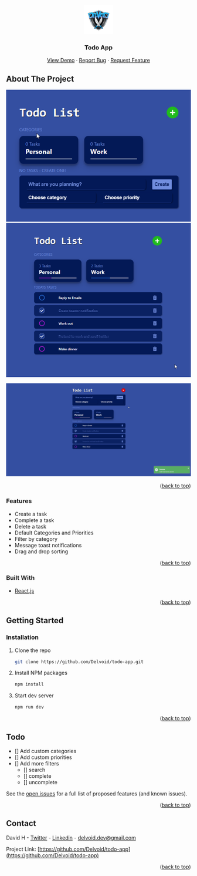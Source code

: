 <div id="top"></div>

<!-- PROJECT LOGO -->
<div align="center">
  <a href="https://github.com/Delvoid/todo-app">
    <img src="./src/images/delvoid.png" alt="Logo" width="80" height="80">
  </a>

  <h3 align="center">Todo App</h3>

  <p align="center">
    <a href="https://delvoid-todo.netlify.app/">View Demo</a>
    ·
    <a href="https://github.com/Delvoid/todo-app/issues">Report Bug</a>
    ·
    <a href="https://github.com/Delvoid/todo-app/issues">Request Feature</a>
  </p>
</div>

<!-- ABOUT THE PROJECT -->

## About The Project

<p align="center">
    <img src="./src/images/list-empty.png" alt="Todo app - list empty" >
    <img src="./src/images/list-5-closed.png" alt="Todo app - list closed" >
</p>

![Todo app - list notification](./src/images/list-5-noti.png)

<p align="right">(<a href="#top">back to top</a>)</p>

### Features

- Create a task
- Complete a task
- Delete a task
- Default Categories and Priorities
- Filter by category
- Message toast notifications
- Drag and drop sorting

<p align="right">(<a href="#top">back to top</a>)</p>

### Built With

- [React.js](https://reactjs.org/)

<p align="right">(<a href="#top">back to top</a>)</p>

<!-- GETTING STARTED -->

## Getting Started

### Installation

1. Clone the repo
   ```sh
   git clone https://github.com/Delvoid/todo-app.git
   ```
2. Install NPM packages
   ```sh
   npm install
   ```
3. Start dev server
   ```js
   npm run dev
   ```

<p align="right">(<a href="#top">back to top</a>)</p>

<!-- Todo list -->

## Todo

- [] Add custom categories
- [] Add custom priorities
- [] Add more filters
  - [] search
  - [] complete
  - [] uncomplete

See the [open issues](https://github.com/Delvoid/todo-app/issues) for a full list of proposed features (and known issues).

<p align="right">(<a href="#top">back to top</a>)</p>

<!-- CONTACT -->

## Contact

David H - [Twitter](https://twitter.com/delvoid) - [Linkedin](https://www.linkedin.com/in/david-hough-45226268/) - delvoid.dev@gmail.com

Project Link: [https://github.com/Delvoid/todo-app](https://github.com/Delvoid/todo-app)

<p align="right">(<a href="#top">back to top</a>)</p>
